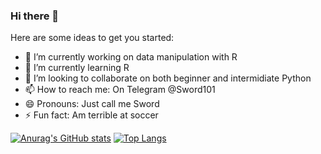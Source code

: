 ### Hi there 👋

<!--
**ntipac/ntipac** is a ✨ _special_ ✨ repository because its `README.md` (this file) appears on your GitHub profile.
-->
Here are some ideas to get you started:

- 🔭 I’m currently working on data manipulation with R
- 🌱 I’m currently learning R
- 👯 I’m looking to collaborate on both beginner and intermidiate Python
- 📫 How to reach me: On Telegram @Sword101
- 😄 Pronouns: Just call me Sword
- ⚡ Fun fact: Am terrible at soccer

[![Anurag's GitHub stats](https://github-readme-stats.vercel.app/api?username=ntipac&count_private=trueshow_icons=true&theme=omni)](https://github.com/anuraghazra/github-readme-stats)
[![Top Langs](https://github-readme-stats.vercel.app/api/top-langs/?username=ntipac&langs_count=8)](https://github.com/anuraghazra/github-readme-stats)

